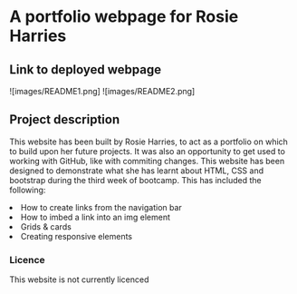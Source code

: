 <h1>A portfolio webpage for Rosie Harries</h1>

<h2>Link to deployed webpage</h2>

![images/README1.png]
![images/README2.png]


<h2>Project description</h2>

<p> This website has been built by Rosie Harries, to act as a portfolio on which to build upon her future projects. It was also an opportunity to get used to working with GitHub, like with commiting changes. This website has been designed to demonstrate what she has learnt about HTML, CSS and bootstrap during the third week of bootcamp. This has included the following:

<li>How to create links from the navigation bar</li>
<li>How to imbed a link into an img element</li>
<li>Grids & cards</li>
<li>Creating responsive elements</li>


</p>

<h3>Licence</h3>

<p>This website is not currently licenced</p>
